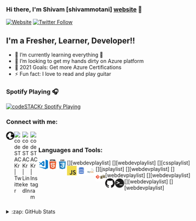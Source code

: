 ### Hi there, I'm Shivam [shivammotani] [website] 👋

[![Website](https://img.shields.io/website?label=Shivam%20Motani&style=flat-square&up_message=Portfolio&url=https%3A%2F%2Fshivammotani.github.io%2Fmy-profile%2F)](https://shivammotani.github.io/my-profile/)
[![Twitter Follow](<(https://img.shields.io/twitter/follow/shivammotani?color=1DA1F2&label=Follow%20%40shivammotani&logo=Twitter&style=flat-square)>)](https://twitter.com/intent/follow?screen_name=shivammotani)

## I'm a Fresher, Learner, Developer!!

- 🌱 I’m currently learning everything 🤣
- 👯 I’m looking to get my hands dirty on Azure platform
- 🥅 2021 Goals: Get more Azure Certifications
- ⚡ Fun fact: I love to read and play guitar

### Spotify Playing 🎧

[<img src="https://novatorem-pi-black.vercel.app/api/spotify-playing" alt="codeSTACKr Spotify Playing" width="350" />](https://open.spotify.com/user/shivam.motani)

### Connect with me:

[<img align="left" alt="codeSTACKr.com" width="22px" src="https://raw.githubusercontent.com/iconic/open-iconic/master/svg/globe.svg" />][website]
[<img align="left" alt="codeSTACKr | Twitter" width="22px" src="https://cdn.jsdelivr.net/npm/simple-icons@v3/icons/twitter.svg" />][twitter]
[<img align="left" alt="codeSTACKr | LinkedIn" width="22px" src="https://cdn.jsdelivr.net/npm/simple-icons@v3/icons/linkedin.svg" />][linkedin]
[<img align="left" alt="codeSTACKr | Instagram" width="22px" src="https://cdn.jsdelivr.net/npm/simple-icons@v3/icons/instagram.svg" />][instagram]

<br />

### Languages and Tools:

[<img align="left" alt="Visual Studio Code" width="26px" src="https://raw.githubusercontent.com/github/explore/80688e429a7d4ef2fca1e82350fe8e3517d3494d/topics/visual-studio-code/visual-studio-code.png" />][webdevplaylist]
[<img align="left" alt="HTML5" width="26px" src="https://raw.githubusercontent.com/github/explore/80688e429a7d4ef2fca1e82350fe8e3517d3494d/topics/html/html.png" />][webdevplaylist]
[<img align="left" alt="CSS3" width="26px" src="https://raw.githubusercontent.com/github/explore/80688e429a7d4ef2fca1e82350fe8e3517d3494d/topics/css/css.png" />][cssplaylist]
[<img align="left" alt="JavaScript" width="26px" src="https://raw.githubusercontent.com/github/explore/80688e429a7d4ef2fca1e82350fe8e3517d3494d/topics/javascript/javascript.png" />][jsplaylist]
[<img align="left" alt="SQL" width="26px" src="https://raw.githubusercontent.com/github/explore/80688e429a7d4ef2fca1e82350fe8e3517d3494d/topics/sql/sql.png" />][webdevplaylist]
[<img align="left" alt="MySQL" width="26px" src="https://raw.githubusercontent.com/github/explore/80688e429a7d4ef2fca1e82350fe8e3517d3494d/topics/mysql/mysql.png" />][webdevplaylist]
[<img align="left" alt="Git" width="26px" src="https://raw.githubusercontent.com/github/explore/80688e429a7d4ef2fca1e82350fe8e3517d3494d/topics/git/git.png" />][webdevplaylist]
[<img align="left" alt="GitHub" width="26px" src="https://raw.githubusercontent.com/github/explore/78df643247d429f6cc873026c0622819ad797942/topics/github/github.png" />][webdevplaylist]
[<img align="left" alt="Terminal" width="26px" src="https://raw.githubusercontent.com/github/explore/80688e429a7d4ef2fca1e82350fe8e3517d3494d/topics/terminal/terminal.png" />][webdevplaylist]

<br />
<br />

<details>
  <summary>:zap: GitHub Stats</summary>

  <img align="left" alt="Shivam's GitHub Stats" src="https://github-readme-stats.codestackr.vercel.app/api?username=shivammotani&show_icons=true&hide_border=true" />

</details>

[website]: https://shivammotani.github.io/my-profile/
[twitter]: https://twitter.com/shivammotani/
[instagram]: https://www.instagram.com/real_shivam/
[linkedin]: https://in.linkedin.com/in/shivam-motani-9418b082/
